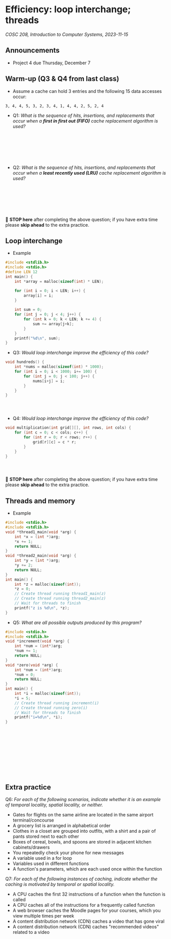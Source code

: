 # Efficiency: loop interchange; threads
_COSC 208, Introduction to Computer Systems, 2023-11-15_

## Announcements
* Project 4 due Thursday, December 7

## Warm-up (Q3 & Q4 from last class)

* Assume a cache can hold 3 entries and the following 15 data accesses occur: 
```
3, 4, 4, 5, 3, 2, 3, 4, 1, 4, 4, 2, 5, 2, 4
```
* Q1: _What is the sequence of hits, insertions, and replacements that occur when a **first in first out (FIFO)** cache replacement algorithm is used?_

<p style="height:6em;"></p>

* Q2: _What is the sequence of hits, insertions, and replacements that occur when a **least recently used (LRU)** cache replacement algorithm is used?_

<p style="height:6em;"></p>

🛑 **STOP here** after completing the above question; if you have extra time please **skip ahead** to the extra practice.

## Loop interchange

* Example


```c
#include <stdlib.h>
#include <stdio.h>
#define LEN 12
int main() {
    int *array = malloc(sizeof(int) * LEN);

    for (int i = 0; i < LEN; i++) {
        array[i] = i;
    }
    
    int sum = 0;
    for (int j = 0; j < 4; j++) {
        for (int k = 0; k < LEN; k += 4) {
            sum += array[j+k];
        }
    }
    printf("%d\n", sum);
}
```

<div style="page-break-after:always;"></div>

* Q3: _Would loop interchange improve the efficiency of this code?_


```c
void hundreds() {
    int *nums = malloc(sizeof(int) * 1000);
    for (int i = 0; i < 1000; i+= 100) {
        for (int j = 0; j < 100; j++) {
            nums[i+j] = i;
        }
    }
}
```

<p style="height:2em;"></p>

* Q4: _Would loop interchange improve the efficiency of this code?_


```c
void multiplication(int grid[][], int rows, int cols) {
    for (int c = 0; c < cols; c++) {
        for (int r = 0; r < rows; r++) {
            grid[r][c] = c * r;
        }
    }
}
```

<p style="height:2em;"></p>

🛑 **STOP here** after completing the above question; if you have extra time please **skip ahead** to the extra practice.

## Threads and memory

* Example


```c
#include <stdio.h>
#include <stdlib.h>
void *thread1_main(void *arg) {
    int *x = (int *)arg;
    *x += 1;
    return NULL;
}
void *thread2_main(void *arg) {
    int *y = (int *)arg;
    *y += 2;
    return NULL;
}
int main() {
    int *z = malloc(sizeof(int));
    *z = 0;
    // Create thread running thread1_main(z)
    // Create thread running thread2_main(z)
    // Wait for threads to finish
    printf("z is %d\n", *z);
}
```

<div style="page-break-after:always;"></div>

* Q5: _What are all possible outputs produced by this program?_


```c
#include <stdio.h>
#include <stdlib.h>
void *increment(void *arg) {
    int *num = (int*)arg;
    *num += 1;
    return NULL;
}
void *zero(void *arg) {
    int *num = (int*)arg;
    *num = 0;
    return NULL;
}
int main() {
    int *i = malloc(sizeof(int));
    *i = 5;
    // Create thread running increment(i)
    // Create thread running zero(i)
    // Wait for threads to finish
    printf("i=%d\n", *i);
}
```

<p style="height:10em;"></p>

## Extra practice

Q6: _For each of the following scenarios, indicate whether it is an example of temporal locality, spatial locality, or neither._

* Gates for flights on the same airline are located in the same airport terminal/concourse
* A grocery list is arranged in alphabetical order
* Clothes in a closet are grouped into outfits, with a shirt and a pair of pants stored next to each other
* Boxes of cereal, bowls, and spoons are stored in adjacent kitchen cabinets/drawers
* You repeatedly check your phone for new messages
* A variable used in a for loop
* Variables used in different functions
* A function's parameters, which are each used once within the function

Q7: _For each of the following instances of caching, indicate whether the caching is motivated by temporal or spatial locality._

* A CPU caches the first 32 instructions of a function when the function is called
* A CPU caches all of the instructions for a frequently called function
* A web browser caches the Moodle pages for your courses, which you view multiple times per week
* A content distribution network (CDN) caches a video that has gone viral
* A content distribution network (CDN) caches "recommended videos" related to a video
